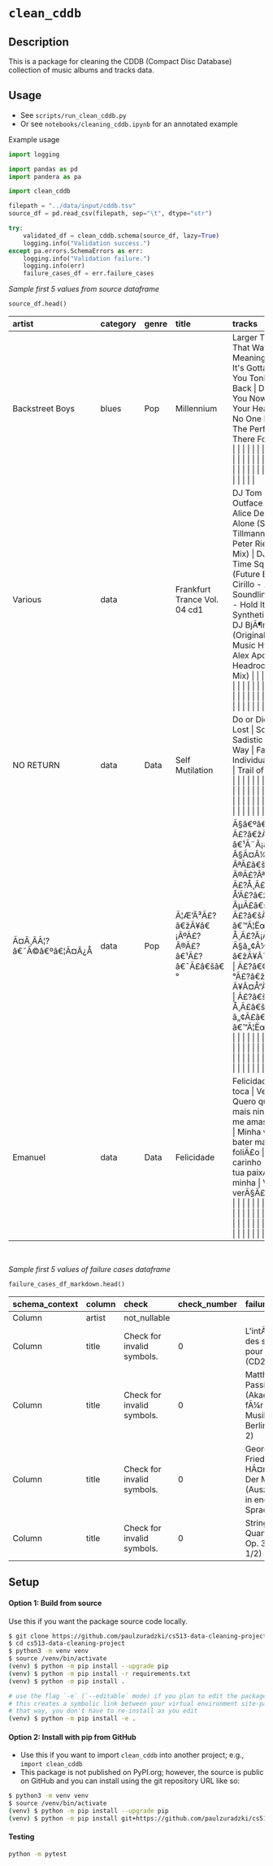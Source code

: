 # `clean_cddb`

## Description

This is a package for cleaning the CDDB (Compact Disc Database) collection of music albums and tracks data.

## Usage

* See `scripts/run_clean_cddb.py`
* Or see `notebooks/cleaning_cddb.ipynb` for an annotated example

Example usage
```python
import logging

import pandas as pd
import pandera as pa

import clean_cddb

filepath = "../data/input/cddb.tsv"
source_df = pd.read_csv(filepath, sep="\t", dtype="str")

try:
    validated_df = clean_cddb.schema(source_df, lazy=True)
    logging.info("Validation success.")
except pa.errors.SchemaErrors as err:
    logging.info("Validation failure.")
    logging.info(err)
    failure_cases_df = err.failure_cases
```

*Sample first 5 values from source dataframe*<br>

```python
source_df.head()
```

| artist                    | category   | genre   | title                                        | tracks                                                                                                                                                                                                                                                                                                                                                                                                                                                                                                                                                                                                                                                                                                                                                                                                                                                            | year   |     id | merged_values   |
|:--------------------------|:-----------|:--------|:---------------------------------------------|:------------------------------------------------------------------------------------------------------------------------------------------------------------------------------------------------------------------------------------------------------------------------------------------------------------------------------------------------------------------------------------------------------------------------------------------------------------------------------------------------------------------------------------------------------------------------------------------------------------------------------------------------------------------------------------------------------------------------------------------------------------------------------------------------------------------------------------------------------------------|:-------|-------:|:----------------|
| Backstreet Boys           | blues      | Pop     | Millennium                                   | Larger Than Life \| I Want It That Way \| Show Me The Meaning Of Being Lonely \| It's Gotta Be You \| I Need You Tonight \| Don't Want You Back \| Don't  Wanna Lose You Now \| The One \| Back To Your Heart \| Spanish Eyes \| No One Else Comes Close \| The Perfect Fan \| I'll Be There For You \|  \|  \|  \|  \|  \|  \|  \|  \|  \|  \|  \|  \|  \|  \|  \|  \|  \|  \|  \|  \|  \|  \|  \|  \|  \|  \|  \|  \|  \|  \|  \|  \|  \|  \|  \|  \|  \|  \|  \|  \|  \|  \|  \|  \|  \|  \|  \|  \|  \|  \|  \|  \|  \|  \|  \|  \|  \|  \|  \|  \|  \|  \|  \|  \|  \|  \|  \|  \|  \|  \|  \|  \|  \|  \|  \|  \|  \|  \|  \|  \|  \|  \|  \|  \|  \|                                                                                                                                                                                                       | <NA>   |  10000 | <NA>            |
| Various                   | data       | <NA>    | Frankfurt Trance Vol. 04 cd1                 | DJ Tom Stevens VS. Fridge - Outface 2000 (Radio Mix) \| Alice Deejay - Better Off Alone (Signum Remix) \| Tillmann Uhrmacher Feat. Peter Ries - Bassfly (Original Mix) \| DJ 2 L 8 - Too Late \| Time Square - Invisible Girl (Future Breeze Remix) \| Cirillo - Across The Soundline \| DJ Leon & Jam X - Hold It \| Sean Dexter - Synthetica (Extended Mix) \| DJ BjÃ¶rn - On A Mission (Original Mix) \| 8Voice - Music Hypnotizes 2000 \| Alex Apollo - Jahr 2000 \| Headroom - Utopia (Radio Mix) \|  \|  \|  \|  \|  \|  \|  \|  \|  \|  \|  \|  \|  \|  \|  \|  \|  \|  \|  \|  \|  \|  \|  \|  \|  \|  \|  \|  \|  \|  \|  \|  \|  \|  \|  \|  \|  \|  \|  \|  \|  \|  \|  \|  \|  \|  \|  \|  \|  \|  \|  \|  \|  \|  \|  \|  \|  \|  \|  \|  \|  \|  \|  \|  \|  \|  \|  \|  \|  \|  \|  \|  \|  \|  \|  \|  \|  \|  \|  \|  \|  \|  \|  \|  \|  \|  \| | <NA>   | 100001 | <NA>            |
| NO RETURN                 | data       | Data    | Self Mutilation                              | Do or Die \| Truth and Reality \| Lost \| Soul Extractor \| Sadistic Desire \| The True Way \| Fanatic Mind \| Individualistic Ideal \| One Life \| Trail of Blood \| Sect \|  \|  \|  \|  \|  \|  \|  \|  \|  \|  \|  \|  \|  \|  \|  \|  \|  \|  \|  \|  \|  \|  \|  \|  \|  \|  \|  \|  \|  \|  \|  \|  \|  \|  \|  \|  \|  \|  \|  \|  \|  \|  \|  \|  \|  \|  \|  \|  \|  \|  \|  \|  \|  \|  \|  \|  \|  \|  \|  \|  \|  \|  \|  \|  \|  \|  \|  \|  \|  \|  \|  \|  \|  \|  \|  \|  \|  \|  \|  \|  \|  \|  \|  \|  \|  \|  \|  \|                                                                                                                                                                                                                                                                                                                         | <NA>   | 100002 | <NA>            |
| Ã¤Â¸Â­Ã¦?â€˜Ã©â€ºâ€¦Ã¤Â¿Å | data       | Pop     | Ã¦Æ’Â³Ã£?â€žÃ¥â€¡ÂºÃ£?Â®Ã£?â€¹Ã£?â€˜Ã£â€šâ€° | Ã§â€ºâ€ Ã¥Â¸Â°Ã£â€šÅ  \| Ã£?â€žÃ£?Â¤Ã£?â€¹Ã¨Â¡â€”Ã£?Â§Ã¤Â¼Å¡Ã£?Â£Ã£?Å¸Ã£?ÂªÃ£â€šâ€° \| Ã©Â¢Â¨Ã£?Â®Ã£?ÂªÃ£?â€žÃ¦â€”Â¥ \| Ã£?Å¸Ã£?Â Ã£?Å Ã¥â€°?Ã£?Å’Ã£?â€žÃ£?â€ž \| Ã£?ÂµÃ£â€šÅ’Ã£?â€šÃ£?â€ž \| Ã£?â€šÃ£â€š?Ã©?â€™Ã¦ËœÂ¥ \| Ã¤Â¿ÂºÃ£?Å¸Ã£?Â¡Ã£?Â®Ã¦â€”â€¦ \| Ã§â„¢Â½Ã£?â€žÃ¥Â¯Â«Ã§Å“Å¾Ã©Â¤Â¨ \| Ã£?â€¢Ã£?â„¢Ã£â€šâ€°Ã£?â€žÃ¦â„¢â€šÃ¤Â»Â£ \| Ã¥Â¤Å“Ã¨Â¡Å’Ã¥Ë†â€”Ã¨Â»Å  \| Ã£?â€šÃ£?ÂªÃ£?Å¸Ã£â€šâ€™Ã¦â€žâ€ºÃ£?â„¢Ã£â€šâ€¹Ã§Â§? \| Ã©?â€™Ã¦ËœÂ¥Ã¨Â²Â´Ã¦â€”? \|  \|  \|  \|  \|  \|  \|  \|  \|  \|  \|  \|  \|  \|  \|  \|  \|  \|  \|  \|  \|  \|  \|  \|  \|  \|  \|  \|  \|  \|  \|  \|  \|  \|  \|  \|  \|  \|  \|  \|  \|  \|  \|  \|  \|  \|  \|  \|  \|  \|  \|  \|  \|  \|  \|  \|  \|  \|  \|  \|  \|  \|  \|  \|  \|  \|  \|  \|  \|  \|  \|  \|  \|  \|  \|  \|  \|  \|  \|  \|  \|  \|  \|  \|  \|  \|  \|                                                 | 1989   | 100003 | <NA>            |
| Emanuel                   | data       | Data    | Felicidade                                   | Felicidade quando o telefone toca \| Vem bailar o tic tic \| Quero que sejas minha e de mais ninguem \| Eu sei que me amas \| O melhor que hÃ¡ \| Minha vizinha  deixa me a bater mal \| S. JoÃ£o Ã© foliÃ£o \| SÃ³ quero o teu carinho \| tudo farei para ter a tua paixÃ£o \| serÃ¡s sempre minha \| Vem bailar o tic tic verÃ§Ã£o dance \| Mix \|  \|  \|  \|  \|  \|  \|  \|  \|  \|  \|  \|  \|  \|  \|  \|  \|  \|  \|  \|  \|  \|  \|  \|  \|  \|  \|  \|  \|  \|  \|  \|  \|  \|  \|  \|  \|  \|  \|  \|  \|  \|  \|  \|  \|  \|  \|  \|  \|  \|  \|  \|  \|  \|  \|  \|  \|  \|  \|  \|  \|  \|  \|  \|  \|  \|  \|  \|  \|  \|  \|  \|  \|  \|  \|  \|  \|  \|  \|  \|  \|  \|  \|  \|  \|  \|  \|                                                                                                                                                      | 1998   | 100004 | <NA>            |

<br>

*Sample first 5 values of failure cases dataframe*<br>

```python
failure_cases_df_markdown.head()
```

| schema_context   | column   | check                      | check_number   | failure_case                                                      |   index |
|:-----------------|:---------|:---------------------------|:---------------|:------------------------------------------------------------------|--------:|
| Column           | artist   | not_nullable               | <NA>           | <NA>                                                              |    9030 |
| Column           | title    | Check for invalid symbols. | 0              | L'intÃ©grale des sonates pour flÃ»te (CD2-2)                      |    8657 |
| Column           | title    | Check for invalid symbols. | 0              | MatthÃ¤us-Passion (Akademie fÃ¼r alte Musik Berlin, CD 2)         |    8666 |
| Column           | title    | Check for invalid symbols. | 0              | Georg Friedrich HÃ¤ndel - Der Messias (AuszÃ¼ge in engl. Sprache) |    8665 |
| Column           | title    | Check for invalid symbols. | 0              | String Quartets, Op. 33 (disc 1/2)                                |    8662 |

## Setup

#### Option 1: Build from source

Use this if you want the package source code locally.

```bash
$ git clone https://github.com/paulzuradzki/cs513-data-cleaning-project
$ cd cs513-data-cleaning-project
$ python3 -m venv venv
$ source /venv/bin/activate
(venv) $ python -m pip install --upgrade pip
(venv) $ python -m pip install -r requirements.txt
(venv) $ python -m pip install .

# use the flag `-e` (`--editable` mode) if you plan to edit the package source inside src/
# this creates a symbolic link between your virtual environment site-packages and your local directory
# that way, you don't have to re-install as you edit
(venv) $ python -m pip install -e .
```

#### Option 2: Install with pip from GitHub

* Use this if you want to import `clean_cddb` into another project; e.g., `import clean_cddb`
* This package is not published on PyPI.org; however, the source is public on GitHub and you can install using the git repository URL like so:

```bash
$ python3 -m venv venv
$ source /venv/bin/activate
(venv) $ python -m pip install --upgrade pip
(venv) $ python -m pip install git+https://github.com/paulzuradzki/cs513-data-cleaning-project.git
```

#### Testing

```bash
python -m pytest
```